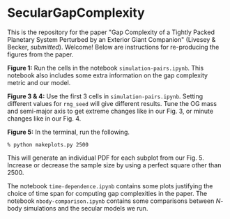 # SecularGapComplexity

This is the repository for the paper "Gap Complexity of a Tightly Packed Planetary System Perturbed by an Exterior Giant Companion" (Livesey & Becker, *submitted*). Welcome! Below are instructions for re-producing the figures from the paper.

**Figure 1:** Run the cells in the notebook `simulation-pairs.ipynb`. This notebook also includes some extra information on the gap complexity metric and our model.

**Figure 3 & 4:** Use the first 3 cells in `simulation-pairs.ipynb`. Setting different values for `rng_seed` will give different results. Tune the OG mass and semi-major axis to get extreme changes like in our Fig. 3, or minute changes like in our Fig. 4.

**Figure 5:** In the terminal, run the following.
```
% python makeplots.py 2500
```
This will generate an individual PDF for each subplot from our Fig. 5. Increase or decrease the sample size by using a perfect square other than 2500.

The notebook `time-dependence.ipynb` contains some plots justifying the choice of time span for computing gap complexities in the paper. The notebook `nbody-comparison.ipynb` contains some comparisons between $N$-body simulations and the secular models we run.
